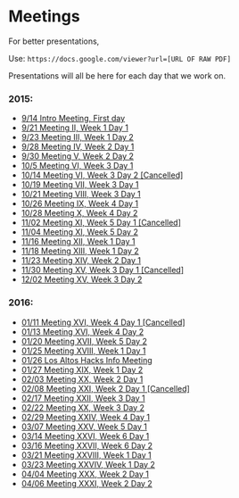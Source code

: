 # Meetings

For better presentations,

Use: `https://docs.google.com/viewer?url=[URL OF RAW PDF]`


Presentations will all be here for each day that we work on.

### 2015:
- [9/14 Intro Meeting, First day](2015_9_14_Meeting_I.pdf)
- [9/21 Meeting II, Week 1 Day 1](2015_9_21_Meeting_II.pdf)
- [9/23 Meeting III, Week 1 Day 2](2015_9_23_Meeting_III.pdf)
- [9/28 Meeting IV, Week 2 Day 1](2015_9_28_Meeting_IV.pdf)
- [9/30 Meeting V, Week 2 Day 2](2015_9_30_Meeting_V.pdf)
- [10/5 Meeting VI, Week 3 Day 1](2015_10_05_Meeting_VI.pdf)
- [10/14 Meeting VI, Week 3 Day 2 \[Cancelled\]]()
- [10/19 Meeting VII, Week 3 Day 1](2015_10_19_Meeting_VII.pdf)
- [10/21 Meeting VIII, Week 3 Day 1](2015_10_21_Meeting_VIII.pdf)
- [10/26 Meeting IX, Week 4 Day 1](2015_10_26_Meeting_IX.pdf)
- [10/28 Meeting X, Week 4 Day 2](2015_10_28_Meeting_X.pdf)
- [11/02 Meeting XI, Week 5 Day 1 \[Cancelled\]](2015_11_02_Meeting_XI.pdf)
- [11/04 Meeting XI, Week 5 Day 2](2015_11_04_Meeting_XI.pdf)
- [11/16 Meeting XII, Week 1 Day 1](2015_11_16_Meeting_XII.pdf)
- [11/18 Meeting XIII, Week 1 Day 2](2015_11_18_Meeting_XIII.pdf)
- [11/23 Meeting XIV, Week 2 Day 1](2015_11_23_Meeting_XIV.pdf)
- [11/30 Meeting XV, Week 3 Day 1 \[Cancelled\]](2015_11_30_Meeting_XV.pdf)
- [12/02 Meeting XV, Week 3 Day 2 ](2015_12_02_Meeting_XV.pdf)

### 2016:
- [01/11 Meeting XVI, Week 4 Day 1 \[Cancelled\]](2016_01_11_Meeting_XVI.pdf)
- [01/13 Meeting XVI, Week 4 Day 2](2016_01_13_Meeting_XVI.pdf)
- [01/20 Meeting XVII, Week 5 Day 2](2016_01_20_Meeting_XVII.pdf)
- [01/25 Meeting XVIII, Week 1 Day 1](2016_01_25_Meeting_XVIII.pdf)
- [01/26 Los Altos Hacks Info Meeting](2016_01_26_Los_Altos_Hacks.pdf)
- [01/27 Meeting XIX, Week 1 Day 2](2016_01_27_Meeting_XIX.pdf)
- [02/03 Meeting XX, Week 2 Day 1](2016_02_03_Meeting_XX.pdf)
- [02/08 Meeting XXI, Week 2 Day 1 \[Cancelled\]](2016_02_08_Meeting_XXI.pdf)
- [02/17 Meeting XXII, Week 3 Day 1](2016_02_17_Meeting_XXII.pdf)
- [02/22 Meeting XX, Week 3 Day 2](2016_02_22_Meeting_XXIII.pdf)
- [02/29 Meeting XXIV, Week 4 Day 1](2016_02_29_Meeting_XXIV.pdf)
- [03/07 Meeting XXV, Week 5 Day 1](2016_03_07_Meeting_XXV.pdf)
- [03/14 Meeting XXVI, Week 6 Day 1](2016_03_14_Meeting_XXVI.pdf)
- [03/16 Meeting XXVII, Week 6 Day 2](2016_03_16_Meeting_XXVII.pdf)
- [03/21 Meeting XXVIII, Week 1 Day 1](2016_03_21_Meeting_XXVIII.pdf)
- [03/23 Meeting XXVIV, Week 1 Day 2](2016_03_23_Meeting_XXVIV.pdf)
- [04/04 Meeting XXX, Week 2 Day 1](2016_04_04_Meeting_XXX.pdf)
- [04/06 Meeting XXXI, Week 2 Day 2](2016_04_06_Meeting_XXXI.pdf)
